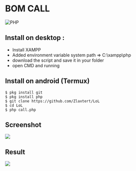 # BOM CALL
![PHP](https://img.shields.io/badge/language-PHP-blue.svg)

## Install on desktop : 
- Install XAMPP
- Added environment variable system path => C:\xampp\php
- download the script and save it in your folder
- open CMD and running

## Install on android (Termux)
    $ pkg install git
    $ pkg install php
    $ git clone https://github.com/Zlaxtert/LoL
    $ cd LoL
    $ php call.php

## Screenshot
<img src="img/bg.jpg">

## Result
<img src="img/result.jpg">
